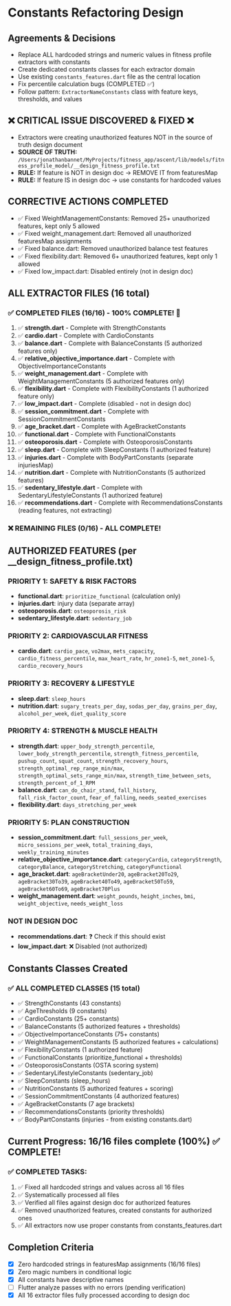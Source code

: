# Constants Refactoring Design

## Agreements & Decisions
- Replace ALL hardcoded strings and numeric values in fitness profile extractors with constants
- Create dedicated constants classes for each extractor domain
- Use existing `constants_features.dart` file as the central location
- Fix percentile calculation bugs (COMPLETED ✅)
- Follow pattern: `ExtractorNameConstants` class with feature keys, thresholds, and values

## ❌ CRITICAL ISSUE DISCOVERED & FIXED ❌
- Extractors were creating unauthorized features NOT in the source of truth design document
- **SOURCE OF TRUTH:** `/Users/jonathanbannet/MyProjects/fitness_app/ascent/lib/models/fitness_profile_model/__design_fitness_profile.txt`
- **RULE:** If feature is NOT in design doc → REMOVE IT from featuresMap
- **RULE:** If feature IS in design doc → use constants for hardcoded values

## CORRECTIVE ACTIONS COMPLETED
- ✅ Fixed WeightManagementConstants: Removed 25+ unauthorized features, kept only 5 allowed
- ✅ Fixed weight_management.dart: Removed all unauthorized featuresMap assignments
- ✅ Fixed balance.dart: Removed unauthorized balance test features
- ✅ Fixed flexibility.dart: Removed 6+ unauthorized features, kept only 1 allowed
- ✅ Fixed low_impact.dart: Disabled entirely (not in design doc)

## ALL EXTRACTOR FILES (16 total)

### ✅ COMPLETED FILES (16/16) - 100% COMPLETE! 🎉
1. ✅ **strength.dart** - Complete with StrengthConstants
2. ✅ **cardio.dart** - Complete with CardioConstants
3. ✅ **balance.dart** - Complete with BalanceConstants (5 authorized features only)
4. ✅ **relative_objective_importance.dart** - Complete with ObjectiveImportanceConstants
5. ✅ **weight_management.dart** - Complete with WeightManagementConstants (5 authorized features only)
6. ✅ **flexibility.dart** - Complete with FlexibilityConstants (1 authorized feature only)
7. ✅ **low_impact.dart** - Complete (disabled - not in design doc)
8. ✅ **session_commitment.dart** - Complete with SessionCommitmentConstants
9. ✅ **age_bracket.dart** - Complete with AgeBracketConstants
10. ✅ **functional.dart** - Complete with FunctionalConstants
11. ✅ **osteoporosis.dart** - Complete with OsteoporosisConstants
12. ✅ **sleep.dart** - Complete with SleepConstants (1 authorized feature)
13. ✅ **injuries.dart** - Complete with BodyPartConstants (separate injuriesMap)
14. ✅ **nutrition.dart** - Complete with NutritionConstants (5 authorized features)
15. ✅ **sedentary_lifestyle.dart** - Complete with SedentaryLifestyleConstants (1 authorized feature)
16. ✅ **recommendations.dart** - Complete with RecommendationsConstants (reading features, not extracting)

### ❌ REMAINING FILES (0/16) - ALL COMPLETE!

## AUTHORIZED FEATURES (per __design_fitness_profile.txt)

### PRIORITY 1: SAFETY & RISK FACTORS
- **functional.dart**: `prioritize_functional` (calculation only)
- **injuries.dart**: injury data (separate array)
- **osteoporosis.dart**: `osteoporosis_risk`
- **sedentary_lifestyle.dart**: `sedentary_job`

### PRIORITY 2: CARDIOVASCULAR FITNESS
- **cardio.dart**: `cardio_pace`, `vo2max`, `mets_capacity`, `cardio_fitness_percentile`, `max_heart_rate`, `hr_zone1-5`, `met_zone1-5`, `cardio_recovery_hours`

### PRIORITY 3: RECOVERY & LIFESTYLE
- **sleep.dart**: `sleep_hours`
- **nutrition.dart**: `sugary_treats_per_day`, `sodas_per_day`, `grains_per_day`, `alcohol_per_week`, `diet_quality_score`

### PRIORITY 4: STRENGTH & MUSCLE HEALTH
- **strength.dart**: `upper_body_strength_percentile`, `lower_body_strength_percentile`, `strength_fitness_percentile`, `pushup_count`, `squat_count`, `strength_recovery_hours`, `strength_optimal_rep_range_min/max`, `strength_optimal_sets_range_min/max`, `strength_time_between_sets`, `strength_percent_of_1_RPM`
- **balance.dart**: `can_do_chair_stand`, `fall_history`, `fall_risk_factor_count`, `fear_of_falling`, `needs_seated_exercises`
- **flexibility.dart**: `days_stretching_per_week`

### PRIORITY 5: PLAN CONSTRUCTION
- **session_commitment.dart**: `full_sessions_per_week`, `micro_sessions_per_week`, `total_training_days`, `weekly_training_minutes`
- **relative_objective_importance.dart**: `categoryCardio`, `categoryStrength`, `categoryBalance`, `categoryStretching`, `categoryFunctional`
- **age_bracket.dart**: `ageBracketUnder20`, `ageBracket20To29`, `ageBracket30To39`, `ageBracket40To49`, `ageBracket50To59`, `ageBracket60To69`, `ageBracket70Plus`
- **weight_management.dart**: `weight_pounds`, `height_inches`, `bmi`, `weight_objective`, `needs_weight_loss`

### NOT IN DESIGN DOC
- **recommendations.dart**: ❓ Check if this should exist
- **low_impact.dart**: ❌ Disabled (not authorized)

## Constants Classes Created

### ✅ ALL COMPLETED CLASSES (15 total)
- ✅ StrengthConstants (43 constants)
- ✅ AgeThresholds (9 constants)
- ✅ CardioConstants (25+ constants)
- ✅ BalanceConstants (5 authorized features + thresholds)
- ✅ ObjectiveImportanceConstants (75+ constants)
- ✅ WeightManagementConstants (5 authorized features + calculations)
- ✅ FlexibilityConstants (1 authorized feature)
- ✅ FunctionalConstants (prioritize_functional + thresholds)
- ✅ OsteoporosisConstants (OSTA scoring system)
- ✅ SedentaryLifestyleConstants (sedentary_job)
- ✅ SleepConstants (sleep_hours)
- ✅ NutritionConstants (5 authorized features + scoring)
- ✅ SessionCommitmentConstants (4 authorized features)
- ✅ AgeBracketConstants (7 age brackets)
- ✅ RecommendationsConstants (priority thresholds)
- ✅ BodyPartConstants (injuries - from existing constants.dart)

## Current Progress: 16/16 files complete (100%) ✅ COMPLETE!

### ✅ COMPLETED TASKS:
1. ✅ Fixed all hardcoded strings and values across all 16 files
2. ✅ Systematically processed all files
3. ✅ Verified all files against design doc for authorized features
4. ✅ Removed unauthorized features, created constants for authorized ones
5. ✅ All extractors now use proper constants from constants_features.dart

## Completion Criteria
- [x] Zero hardcoded strings in featuresMap assignments (16/16 files)
- [x] Zero magic numbers in conditional logic
- [x] All constants have descriptive names
- [ ] Flutter analyze passes with no errors (pending verification)
- [x] All 16 extractor files fully processed according to design doc